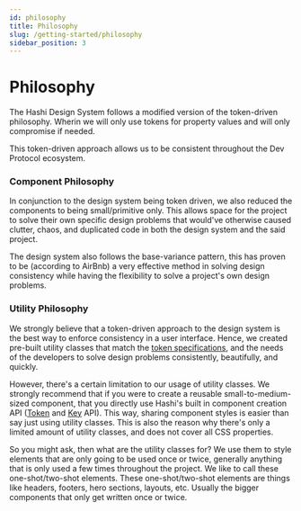```yaml
---
id: philosophy
title: Philosophy
slug: /getting-started/philosophy
sidebar_position: 3
---
```

# Philosophy
The Hashi Design System follows a modified version of the token-driven philosophy. Wherin we will only use tokens for property values and will only compromise if needed.

This token-driven approach allows us to be consistent throughout the Dev Protocol ecosystem.

### Component Philosophy
In conjunction to the design system being token driven, we also reduced the components to being small/primitive only. This allows space for the project to solve their own specific design problems that would've otherwise caused clutter, chaos, and duplicated code in both the design system and the said project.

The design system also follows the base-variance pattern, this has proven to be (according to AirBnb) a very effective method in solving design consistency while having the flexibility to solve a project's own design problems.

### Utility Philosophy
We strongly believe that a token-driven approach to the design system is the best way to enforce consistency in a user interface. Hence, we created pre-built utility classes that match the [token specifications](/docs/spec/tokens), and the needs of the developers to solve design problems consistently, beautifully, and quickly.

However, there's a certain limitation to our usage of utility classes. We strongly recommend that if you were to create a reusable small-to-medium-sized component, that you directly use Hashi's built in component creation API ([Token](../hs-core/core-apis/Token.md) and [Key](../hs-core/core-apis/Key.md) API). This way, sharing component styles is easier than say just using utility classes. This is also the reason why there's only a limited amount of utility classes, and does not cover all CSS properties.

So you might ask, then what are the utility classes for? We use them to style elements that are only going to be used once or twice, generally anything that is only used a few times throughout the project. We like to call these one-shot/two-shot elements. These one-shot/two-shot elements are things like headers, footers, hero sections, layouts, etc. Usually the bigger components that only get written once or twice.